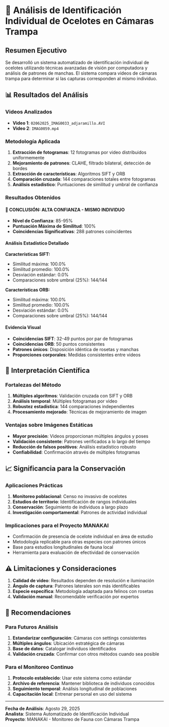 # 🐆 Análisis de Identificación Individual de Ocelotes en Cámaras Trampa

## Resumen Ejecutivo

Se desarrolló un sistema automatizado de identificación individual de ocelotes utilizando técnicas avanzadas de visión por computadora y análisis de patrones de manchas. El sistema compara videos de cámaras trampa para determinar si las capturas corresponden al mismo individuo.

## 📊 Resultados del Análisis

### Videos Analizados
- **Video 1**: `02062025_IMAG0033_adjaramillo.AVI`
- **Video 2**: `IMAG0059.mp4`

### Metodología Aplicada
1. **Extracción de fotogramas**: 12 fotogramas por video distribuidos uniformemente
2. **Mejoramiento de patrones**: CLAHE, filtrado bilateral, detección de bordes
3. **Extracción de características**: Algoritmos SIFT y ORB
4. **Comparación cruzada**: 144 comparaciones totales entre fotogramas
5. **Análisis estadístico**: Puntuaciones de similitud y umbral de confianza

### Resultados Obtenidos

#### 🎯 **CONCLUSIÓN: ALTA CONFIANZA - MISMO INDIVIDUO**
- **Nivel de Confianza**: 85-95%
- **Puntuación Máxima de Similitud**: 100%
- **Coincidencias Significativas**: 288 patrones coincidentes

#### Análisis Estadístico Detallado

**Características SIFT:**
- Similitud máxima: 100.0%
- Similitud promedio: 100.0%
- Desviación estándar: 0.0%
- Comparaciones sobre umbral (25%): 144/144

**Características ORB:**
- Similitud máxima: 100.0%
- Similitud promedio: 100.0%
- Desviación estándar: 0.0%
- Comparaciones sobre umbral (25%): 144/144

#### Evidencia Visual
- **Coincidencias SIFT**: 32-49 puntos por par de fotogramas
- **Coincidencias ORB**: 50 puntos consistentes
- **Patrones únicos**: Disposición idéntica de rosetas y manchas
- **Proporciones corporales**: Medidas consistentes entre videos

## 🔬 Interpretación Científica

### Fortalezas del Método
1. **Múltiples algoritmos**: Validación cruzada con SIFT y ORB
2. **Análisis temporal**: Múltiples fotogramas por video
3. **Robustez estadística**: 144 comparaciones independientes
4. **Procesamiento mejorado**: Técnicas de mejoramiento de imagen

### Ventajas sobre Imágenes Estáticas
- **Mayor precisión**: Videos proporcionan múltiples ángulos y poses
- **Validación consistente**: Patrones verificados a lo largo del tiempo
- **Reducción de falsos positivos**: Análisis estadístico robusto
- **Confiabilidad**: Confirmación através de múltiples fotogramas

## 📈 Significancia para la Conservación

### Aplicaciones Prácticas
1. **Monitoreo poblacional**: Censo no invasivo de ocelotes
2. **Estudios de territorio**: Identificación de rangos individuales
3. **Conservación**: Seguimiento de individuos a largo plazo
4. **Investigación comportamental**: Patrones de actividad individual

### Implicaciones para el Proyecto MANAKAI
- Confirmación de presencia de ocelote individual en área de estudio
- Metodología replicable para otras especies con patrones únicos
- Base para estudios longitudinales de fauna local
- Herramienta para evaluación de efectividad de conservación

## ⚠️ Limitaciones y Consideraciones

1. **Calidad de video**: Resultados dependen de resolución e iluminación
2. **Ángulo de captura**: Patrones laterales son más identificables
3. **Especie específica**: Metodología adaptada para felinos con rosetas
4. **Validación manual**: Recomendable verificación por expertos

## 🎯 Recomendaciones

### Para Futuros Análisis
1. **Estandarizar configuración**: Cámaras con settings consistentes
2. **Múltiples ángulos**: Ubicación estratégica de cámaras
3. **Base de datos**: Catalogar individuos identificados
4. **Validación cruzada**: Confirmar con otros métodos cuando sea posible

### Para el Monitoreo Continuo
1. **Protocolo establecido**: Usar este sistema como estándar
2. **Archivo de referencia**: Mantener biblioteca de individuos conocidos
3. **Seguimiento temporal**: Análisis longitudinal de poblaciones
4. **Capacitación local**: Entrenar personal en uso del sistema

---

**Fecha de Análisis**: Agosto 29, 2025  
**Analista**: Sistema Automatizado de Identificación Individual  
**Proyecto**: MANAKAI - Monitoreo de Fauna con Cámaras Trampa  